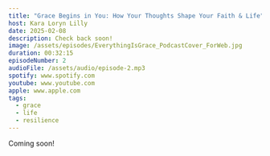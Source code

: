```yaml
---
title: "Grace Begins in You: How Your Thoughts Shape Your Faith & Life"
host: Kara Loryn Lilly
date: 2025-02-08
description: Check back soon!
image: /assets/episodes/EverythingIsGrace_PodcastCover_ForWeb.jpg
duration: 00:32:15
episodeNumber: 2
audioFile: /assets/audio/episode-2.mp3
spotify: www.spotify.com
youtube: www.youtube.com
apple: www.apple.com
tags:
  - grace
  - life
  - resilience
---
```

Coming soon!
